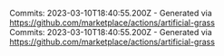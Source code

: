 Commits: 2023-03-10T18:40:55.200Z - Generated via https://github.com/marketplace/actions/artificial-grass
<br>
Commits: 2023-03-10T18:40:55.200Z - Generated via https://github.com/marketplace/actions/artificial-grass
<br>
